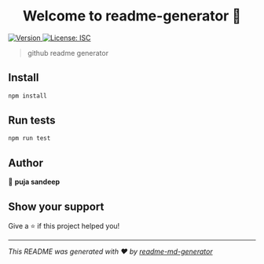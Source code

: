 <h1 align="center">Welcome to readme-generator 👋</h1>
<p>
  <a href="https://www.npmjs.com/package/readme-generator" target="_blank">
    <img alt="Version" src="https://img.shields.io/npm/v/readme-generator.svg">
  </a>
  <a href="#" target="_blank">
    <img alt="License: ISC" src="https://img.shields.io/badge/License-ISC-yellow.svg" />
  </a>
</p>

> github readme generator

## Install

```sh
npm install
```

## Run tests

```sh
npm run test
```

## Author

👤 **puja sandeep**


## Show your support

Give a ⭐️ if this project helped you!

***
_This README was generated with ❤️ by [readme-md-generator](https://github.com/kefranabg/readme-md-generator)_